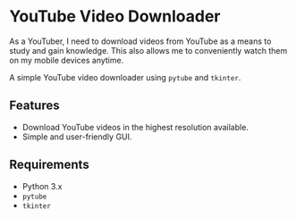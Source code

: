 # YouTube Video Downloader
As a YouTuber, I need to download videos from YouTube as a means to study and gain knowledge. This also allows me to conveniently watch them on my mobile devices anytime.

A simple YouTube video downloader using `pytube` and `tkinter`.

## Features

- Download YouTube videos in the highest resolution available.
- Simple and user-friendly GUI.

## Requirements

- Python 3.x
- `pytube`
- `tkinter`
